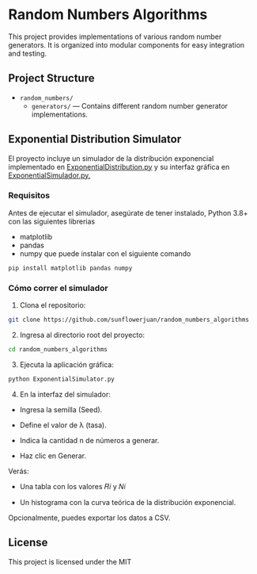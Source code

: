 # Random Numbers Algorithms

This project provides implementations of various random number generators. It is organized into modular components for easy integration and testing.

## Project Structure

- `random_numbers/`
  - `generators/` — Contains different random number generator implementations.

## Exponential Distribution Simulator

El proyecto incluye un simulador de la distribución exponencial implementado en [ExponentialDistribution.py](distributions/ExponentialDistribution.py)
y su interfaz gráfica en [ExponentialSimulador.py.](distributions/ExponentialSimulator.py)

### Requisitos

Antes de ejecutar el simulador, asegúrate de tener instalado, Python 3.8+ con las siguientes librerias

- matplotlib
- pandas
- numpy
  que puede instalar con el siguiente comando

```
pip install matplotlib pandas numpy
```

### Cómo correr el simulador

1. Clona el repositorio:

```bash
git clone https://github.com/sunflowerjuan/random_numbers_algorithms
```

2. Ingresa al directorio root del proyecto:

```bash
cd random_numbers_algorithms
```

3. Ejecuta la aplicación gráfica:

```bash
python ExponentialSimulator.py
```

4. En la interfaz del simulador:

- Ingresa la semilla (Seed).

- Define el valor de λ (tasa).

- Indica la cantidad n de números a generar.

- Haz clic en Generar.

Verás:

- Una tabla con los valores 𝑅𝑖 y 𝑁𝑖

- Un histograma con la curva teórica de la distribución exponencial.

Opcionalmente, puedes exportar los datos a CSV.

## License

This project is licensed under the MIT

